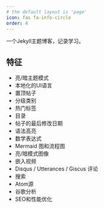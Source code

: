 ```yaml
---
# the default layout is 'page'
icon: fas fa-info-circle
order: 4
---
```


一个Jekyll主题博客，记录学习。

## 特征

  - 亮/暗主题模式
  - 本地化的UI语言
  - 置顶帖子
  - 分级类别
  - 热门标签
  - 目录
  - 帖子的最后修改日期
  - 语法高亮
  - 数学表达式
  - Mermaid 图和流程图
  - 亮/暗模式图像
  - 嵌入视频
  - Disqus / Utterances / Giscus 评论
  - 搜索
  - Atom源
  - 谷歌分析
  - SEO和性能优化
